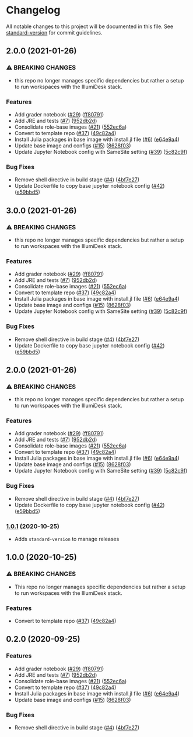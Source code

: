 # Changelog

All notable changes to this project will be documented in this file. See [standard-version](https://github.com/conventional-changelog/standard-version) for commit guidelines.

## 2.0.0 (2021-01-26)


### ⚠ BREAKING CHANGES

* this repo no longer manages specific dependencies but rather a setup to run workspaces with the IllumiDesk stack.

### Features

* Add grader notebook ([#29](https://github.com/IllumiDesk/docker-stacks/issues/29)) ([ff80791](https://github.com/IllumiDesk/docker-stacks/commit/ff8079148a6e96f2335a4e1e6734e70e98102632))
* Add JRE and tests ([#7](https://github.com/IllumiDesk/docker-stacks/issues/7)) ([952db2d](https://github.com/IllumiDesk/docker-stacks/commit/952db2d4b16452c9317a7ff026b153c73371caaa))
* Consolidate role-base images ([#21](https://github.com/IllumiDesk/docker-stacks/issues/21)) ([552ec6a](https://github.com/IllumiDesk/docker-stacks/commit/552ec6a36899c896dd200a515dc18aadc31fdaae))
* Convert to template repo ([#37](https://github.com/IllumiDesk/docker-stacks/issues/37)) ([49c82a4](https://github.com/IllumiDesk/docker-stacks/commit/49c82a4a18dabac9426b897322296b968dd0780f))
* Install Julia packages in base image with install.jl file ([#6](https://github.com/IllumiDesk/docker-stacks/issues/6)) ([e64e9a4](https://github.com/IllumiDesk/docker-stacks/commit/e64e9a4c8fbe0145d77f4a1bc479e92b590b7a15))
* Update base image and configs ([#15](https://github.com/IllumiDesk/docker-stacks/issues/15)) ([8628f03](https://github.com/IllumiDesk/docker-stacks/commit/8628f03c677197a6f7d613d2dc701ff6c98c66d6))
* Update Jupyter Notebook config with SameSite setting ([#39](https://github.com/IllumiDesk/docker-stacks/issues/39)) ([5c82c9f](https://github.com/IllumiDesk/docker-stacks/commit/5c82c9fba10101e04bdcf4db4976b5632a7b4e2a))


### Bug Fixes

* Remove shell directive in build stage ([#4](https://github.com/IllumiDesk/docker-stacks/issues/4)) ([4bf7e27](https://github.com/IllumiDesk/docker-stacks/commit/4bf7e277d34b6dca9e3a4a2db34cb7a4494d70d5))
* Update Dockerfile to copy base jupyter notebook config ([#42](https://github.com/IllumiDesk/docker-stacks/issues/42)) ([e59bbd5](https://github.com/IllumiDesk/docker-stacks/commit/e59bbd5bdb4106b05f81c0a5614b674eea276167))

## 3.0.0 (2021-01-26)


### ⚠ BREAKING CHANGES

* this repo no longer manages specific dependencies but rather a setup to run workspaces with the IllumiDesk stack.

### Features

* Add grader notebook ([#29](https://github.com/IllumiDesk/illumidesk/issues/29)) ([ff80791](https://github.com/IllumiDesk/illumidesk/commit/ff8079148a6e96f2335a4e1e6734e70e98102632))
* Add JRE and tests ([#7](https://github.com/IllumiDesk/illumidesk/issues/7)) ([952db2d](https://github.com/IllumiDesk/illumidesk/commit/952db2d4b16452c9317a7ff026b153c73371caaa))
* Consolidate role-base images ([#21](https://github.com/IllumiDesk/illumidesk/issues/21)) ([552ec6a](https://github.com/IllumiDesk/illumidesk/commit/552ec6a36899c896dd200a515dc18aadc31fdaae))
* Convert to template repo ([#37](https://github.com/IllumiDesk/illumidesk/issues/37)) ([49c82a4](https://github.com/IllumiDesk/illumidesk/commit/49c82a4a18dabac9426b897322296b968dd0780f))
* Install Julia packages in base image with install.jl file ([#6](https://github.com/IllumiDesk/illumidesk/issues/6)) ([e64e9a4](https://github.com/IllumiDesk/illumidesk/commit/e64e9a4c8fbe0145d77f4a1bc479e92b590b7a15))
* Update base image and configs ([#15](https://github.com/IllumiDesk/illumidesk/issues/15)) ([8628f03](https://github.com/IllumiDesk/illumidesk/commit/8628f03c677197a6f7d613d2dc701ff6c98c66d6))
* Update Jupyter Notebook config with SameSite setting ([#39](https://github.com/IllumiDesk/illumidesk/issues/39)) ([5c82c9f](https://github.com/IllumiDesk/illumidesk/commit/5c82c9fba10101e04bdcf4db4976b5632a7b4e2a))


### Bug Fixes

* Remove shell directive in build stage ([#4](https://github.com/IllumiDesk/illumidesk/issues/4)) ([4bf7e27](https://github.com/IllumiDesk/illumidesk/commit/4bf7e277d34b6dca9e3a4a2db34cb7a4494d70d5))
* Update Dockerfile to copy base jupyter notebook config ([#42](https://github.com/IllumiDesk/illumidesk/issues/42)) ([e59bbd5](https://github.com/IllumiDesk/illumidesk/commit/e59bbd5bdb4106b05f81c0a5614b674eea276167))

## 2.0.0 (2021-01-26)


### ⚠ BREAKING CHANGES

* this repo no longer manages specific dependencies but rather a setup to run workspaces with the IllumiDesk stack.

### Features

* Add grader notebook ([#29](https://github.com/IllumiDesk/illumidesk/issues/29)) ([ff80791](https://github.com/IllumiDesk/illumidesk/commit/ff8079148a6e96f2335a4e1e6734e70e98102632))
* Add JRE and tests ([#7](https://github.com/IllumiDesk/illumidesk/issues/7)) ([952db2d](https://github.com/IllumiDesk/illumidesk/commit/952db2d4b16452c9317a7ff026b153c73371caaa))
* Consolidate role-base images ([#21](https://github.com/IllumiDesk/illumidesk/issues/21)) ([552ec6a](https://github.com/IllumiDesk/illumidesk/commit/552ec6a36899c896dd200a515dc18aadc31fdaae))
* Convert to template repo ([#37](https://github.com/IllumiDesk/illumidesk/issues/37)) ([49c82a4](https://github.com/IllumiDesk/illumidesk/commit/49c82a4a18dabac9426b897322296b968dd0780f))
* Install Julia packages in base image with install.jl file ([#6](https://github.com/IllumiDesk/illumidesk/issues/6)) ([e64e9a4](https://github.com/IllumiDesk/illumidesk/commit/e64e9a4c8fbe0145d77f4a1bc479e92b590b7a15))
* Update base image and configs ([#15](https://github.com/IllumiDesk/illumidesk/issues/15)) ([8628f03](https://github.com/IllumiDesk/illumidesk/commit/8628f03c677197a6f7d613d2dc701ff6c98c66d6))
* Update Jupyter Notebook config with SameSite setting ([#39](https://github.com/IllumiDesk/illumidesk/issues/39)) ([5c82c9f](https://github.com/IllumiDesk/illumidesk/commit/5c82c9fba10101e04bdcf4db4976b5632a7b4e2a))


### Bug Fixes

* Remove shell directive in build stage ([#4](https://github.com/IllumiDesk/illumidesk/issues/4)) ([4bf7e27](https://github.com/IllumiDesk/illumidesk/commit/4bf7e277d34b6dca9e3a4a2db34cb7a4494d70d5))
* Update Dockerfile to copy base jupyter notebook config ([#42](https://github.com/IllumiDesk/illumidesk/issues/42)) ([e59bbd5](https://github.com/IllumiDesk/illumidesk/commit/e59bbd5bdb4106b05f81c0a5614b674eea276167))

### [1.0.1](https://github.com/IllumiDesk/illumidesk/compare/v1.0.0...v1.0.1) (2020-10-25)

* Adds `standard-version` to manage releases

## 1.0.0 (2020-10-25)


### ⚠ BREAKING CHANGES

* This repo no longer manages specific dependencies but rather a setup to run workspaces with the IllumiDesk stack.

### Features

* Convert to template repo ([#37](https://github.com/IllumiDesk/illumidesk/issues/37)) ([49c82a4](https://github.com/IllumiDesk/illumidesk/commit/49c82a4a18dabac9426b897322296b968dd0780f))


## 0.2.0 (2020-09-25)

### Features

* Add grader notebook ([#29](https://github.com/IllumiDesk/illumidesk/issues/29)) ([ff80791](https://github.com/IllumiDesk/illumidesk/commit/ff8079148a6e96f2335a4e1e6734e70e98102632))
* Add JRE and tests ([#7](https://github.com/IllumiDesk/illumidesk/issues/7)) ([952db2d](https://github.com/IllumiDesk/illumidesk/commit/952db2d4b16452c9317a7ff026b153c73371caaa))
* Consolidate role-base images ([#21](https://github.com/IllumiDesk/illumidesk/issues/21)) ([552ec6a](https://github.com/IllumiDesk/illumidesk/commit/552ec6a36899c896dd200a515dc18aadc31fdaae))
* Convert to template repo ([#37](https://github.com/IllumiDesk/illumidesk/issues/37)) ([49c82a4](https://github.com/IllumiDesk/illumidesk/commit/49c82a4a18dabac9426b897322296b968dd0780f))
* Install Julia packages in base image with install.jl file ([#6](https://github.com/IllumiDesk/illumidesk/issues/6)) ([e64e9a4](https://github.com/IllumiDesk/illumidesk/commit/e64e9a4c8fbe0145d77f4a1bc479e92b590b7a15))
* Update base image and configs ([#15](https://github.com/IllumiDesk/illumidesk/issues/15)) ([8628f03](https://github.com/IllumiDesk/illumidesk/commit/8628f03c677197a6f7d613d2dc701ff6c98c66d6))


### Bug Fixes

* Remove shell directive in build stage ([#4](https://github.com/IllumiDesk/illumidesk/issues/4)) ([4bf7e27](https://github.com/IllumiDesk/illumidesk/commit/4bf7e277d34b6dca9e3a4a2db34cb7a4494d70d5))
